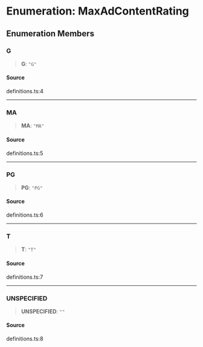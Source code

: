 # Enumeration: MaxAdContentRating

## Enumeration Members

### G

> **G**: `"G"`

#### Source

definitions.ts:4

***

### MA

> **MA**: `"MA"`

#### Source

definitions.ts:5

***

### PG

> **PG**: `"PG"`

#### Source

definitions.ts:6

***

### T

> **T**: `"T"`

#### Source

definitions.ts:7

***

### UNSPECIFIED

> **UNSPECIFIED**: `""`

#### Source

definitions.ts:8
